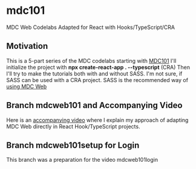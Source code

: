 # mdc101
MDC Web Codelabs Adapted for React with Hooks/TypeScript/CRA
## Motivation
This is a 5-part series of the MDC codelabs starting with [MDC101](https://codelabs.developers.google.com/codelabs/mdc-101-web/) 
I'll initialize the project with **npx create-react-app . --typescript** (CRA) 
Then I'll try to make the tutorials both with and without SASS. I'm not sure, if SASS can be used with a CRA project. SASS is the recommended way of [using MDC Web](https://github.com/material-components/material-components-web/blob/master/docs/getting-started.md#using-mdc-web-with-sass-and-es2015)

## Branch mdcweb101 and Accompanying Video 
Here is an [accompanying video](https://youtu.be/eP_3lxGV6EE) where I explain my approach of adapting MDC Web directly in React Hook/TypeScript projects.

## Branch mdcweb101setup for Login
This branch was a preparation for the video mdcweb101login 